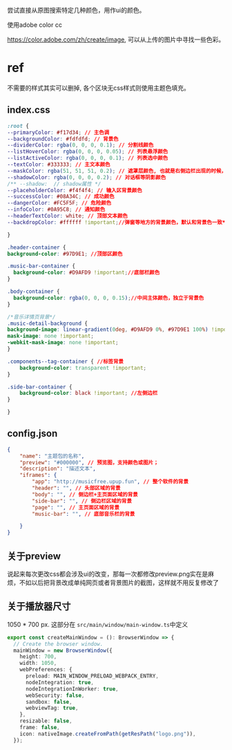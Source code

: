 尝试直接从原图搜索特定几种颜色，用作ui的颜色。

使用adobe color cc

https://color.adobe.com/zh/create/image, 可以从上传的图片中寻找一些色彩。

# ref

不需要的样式其实可以删掉, 各个区块无css样式则使用主题色填充。

## index.css
```css
:root {
--primaryColor: #f17d34; // 主色调
--backgroundColor: #fdfdfd; // 背景色
--dividerColor: rgba(0, 0, 0, 0.1); // 分割线颜色
--listHoverColor: rgba(0, 0, 0, 0.05); // 列表悬浮颜色
--listActiveColor: rgba(0, 0, 0, 0.1); // 列表选中颜色
--textColor: #333333; // 主文本颜色
--maskColor: rgba(51, 51, 51, 0.2); // 遮罩层颜色, 也就是右侧边栏出现的时候，左边的颜色
--shadowColor: rgba(0, 0, 0, 0.2); // 对话框等阴影颜色
/** --shadow:  // shadow属性 */
--placeholderColor: #f4f4f4; // 输入区背景颜色
--successColor: #08A34C; // 成功颜色
--dangerColor: #FC5F5F; // 危险颜色
--infoColor: #0A95C8; // 通知颜色
--headerTextColor: white; // 顶部文本颜色
--backdropColor: #ffffff !important;//弹窗等地方的背景颜色，默认和背景色一致*/

}

.header-container {
background-color: #97D9E1; //顶部区颜色

.music-bar-container {
  background-color: #D9AFD9 !important;//底部栏颜色
}

.body-container {
  background-color: rgba(0, 0, 0, 0.15);//中间主体颜色，独立于背景色
}

/*音乐详情页背景*/
.music-detail-background {
background-image: linear-gradient(0deg, #D9AFD9 0%, #97D9E1 100%) !important;
mask-image: none !important;
-webkit-mask-image: none !important;
}

.components--tag-container { //标签背景
    background-color: transparent !important;
}

.side-bar-container {
    background-color: black !important; //左侧边栏
}

}
```

## config.json
```json
{
    "name": "主题包的名称",
    "preview": "#000000", // 预览图，支持颜色或图片；
    "description": "描述文本",
    "iframes": {
        "app": "http://musicfree.upup.fun", // 整个软件的背景
        "header": "", // 头部区域的背景
        "body": "", // 侧边栏+主页面区域的背景
        "side-bar": "", // 侧边栏区域的背景
        "page": "", // 主页面区域的背景
        "music-bar": "", // 底部音乐栏的背景

    }
}
```
## 关于preview

说起来每次更改css都会涉及ui的改变，那每一次都修改preview.png实在是麻烦，不如以后把背景改成单纯网页或者背景图片的截图，这样就不用反复修改了

## 关于播放器尺寸

 1050 * 700 px. 这部分在 `src/main/window/main-window.ts`中定义

```ts
export const createMainWindow = (): BrowserWindow => {
  // Create the browser window.
  mainWindow = new BrowserWindow({
    height: 700,
    width: 1050,
    webPreferences: {
      preload: MAIN_WINDOW_PRELOAD_WEBPACK_ENTRY,
      nodeIntegration: true,
      nodeIntegrationInWorker: true,
      webSecurity: false,
      sandbox: false,
      webviewTag: true,
    },
    resizable: false,
    frame: false,
    icon: nativeImage.createFromPath(getResPath("logo.png")),
  });
  ```